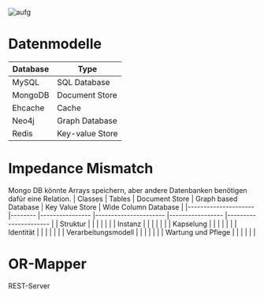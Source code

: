 ![aufg](aufg3.JPG)

# Datenmodelle
| Database 	| Type            	|
|----------	|-----------------	|
| MySQL    	| SQL Database    	|
| MongoDB  	| Document Store  	|
| Ehcache  	| Cache           	|
| Neo4j    	| Graph Database  	|
| Redis    	| Key-value Store 	|


# Impedance Mismatch
Mongo DB könnte Arrays speichern, aber andere Datenbanken benötigen dafür eine Relation. 
| Classes             	| Tables 	| Document Store 	| Graph based Database 	| Key Value Store 	| Wide Column Database 	|
|---------------------	|--------	|----------------	|----------------------	|-----------------	|----------------------	|
| Struktur            	|        	|                	|                      	|                 	|                      	|
| Instanz             	|        	|                	|                      	|                 	|                      	|
| Kapselung           	|        	|                	|                      	|                 	|                      	|
| Identität           	|        	|                	|                      	|                 	|                      	|
| Verarbeitungsmodell 	|        	|                	|                      	|                 	|                      	|
| Wartung und Pflege  	|        	|                	|                      	|                 	|                      	|


# OR-Mapper
REST-Server